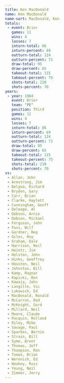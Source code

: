```yaml
---
title: Ken MacDonald
name: Ken MacDonald
name-sort: MacDonald, Ken
totals:
 - event: Brier
   games: 11
   wins: 4
   losses: 7
   inturn-total: 86
   inturn-percent: 69
   outturn-total: 124
   outturn-percent: 71
   draw-total: 95
   draw-percent: 65
   takeout-total: 115
   takeout-percent: 75
   shots-total: 210
   shots-percent: 70
years:
 - year: 1984
   event: Brier
   team: "PE"
   position: Third
   games: 11
   wins: 4
   losses: 7
   inturn-total: 86
   inturn-percent: 69
   outturn-total: 124
   outturn-percent: 71
   draw-total: 95
   draw-percent: 65
   takeout-total: 115
   takeout-percent: 75
   shots-total: 210
   shots-percent: 70
vs:
 - Allan, John
 - Armstrong, Jim
 - Belyea, Richard
 - Bryden, Gary
 - Carr, Brian
 - Clarke, Haylett
 - Cunningham, Geoff
 - Delmage, Al
 - Dobson, Arnie
 - Dobson, Michael
 - Ferguson, John
 - Foss, Wilf
 - Gardner, Reg
 - Giles, Roy
 - Graham, Dale
 - Harrison, Neil
 - Heintz, Jim
 - Helston, John
 - Hinks, Geoffrey
 - Houston, Neil
 - Johnston, Bill
 - Kamp, Ragnar
 - Kapicki, Ron
 - Kawaja, John
 - Langille, Vic
 - Lukowich, Ed
 - MacDonald, Ronald
 - McCarron, Rod
 - McKnight, Gord
 - Millard, Neil
 - Moore, Claude
 - Pacquin, Rolland
 - Riley, Mike
 - Savage, Paul
 - Sparkes, Bernie
 - Strain, Bill
 - Syme, Brent
 - Thomas, Jeff
 - Thompson, Ron
 - Toews, Brian
 - Werenich, Ed
 - Wookey, Russ
 - Young, Neil
 - Zimmer, Jerry
---
```

